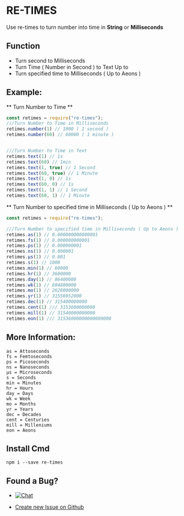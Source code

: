 # RE-TIMES
Use re-times to turn number into time in **String** or **Milliseconds**

## Function
* Turn second to Milliseconds
* Turn Time ( Number in Second ) to Text Up to 
* Turn specified time to Milliseconds ( Up to Aeons )

## Example:
** Turn Number to Time **
```js
const retimes = require("re-times");
///Turn Number to Time in Milliseconds
retimes.number(1) // 1000 ( 1 second )
retimes.number(60) // 60000 ( 1 minute )


///Turn Number to Time in Text
retimes.text(1) // 1s
retimes.text(60) // 1min
retimes.text(1, true) // 1 Second
retimes.text(60, true) // 1 Minute
retimes.text(1, 0) // 1s
retimes.text(60, 0) // 1s
retimes.text(1, 1) // 1 Second
retimes.text(60, 1) // 1 Minute

``` 
** Turn Number to specified time in Milliseconds ( Up to Aeons ) **
```js
const retimes = require("re-times");

///Turn Number to specified time in Milliseconds ( Up to Aeons )
retimes.as(1) // 0.000000000000001
retimes.fs(1) // 0.000000000001
retimes.ps(1) // 0.000000001
retimes.ns(1) // 0.000001
retimes.μs(1) // 0.001
retimes.s(1) // 1000
retimes.min(1) // 60000
retimes.hr(1) // 3600000
retimes.day(1) // 86400000
retimes.wk(1) // 604800000
retimes.mo(1) // 2628000000
retimes.yr(1) // 31556952000
retimes.dec(1) // 315400000000
retimes.cent(1) /// 3153600000000
retimes.mill(1) // 31540000000000
retimes.eon(1) /// 31536000000000000000

```

## More Information:
```
as = Attoseconds
fs = Femtoseconds
ps = Picoseconds
ns = Nanoseconds
μs = Microseconds
s = Seconds
min = Minutes
hr = Hours
day = Days
wk = Week
mo = Months
yr = Years
dec = Decades
cent = Centuries
mill = Milleniums
eon = Aeons
```

## Install Cmd
```
npm i --save re-times
```

## Found a Bug?
* <a href="https://discord.gg/j6Ya9dp" rel="nofollow"><img src="https://camo.githubusercontent.com/b12a95e20b7ca35f918c0ab5103fe56b6f44c067/68747470733a2f2f696d672e736869656c64732e696f2f62616467652f636861742d6f6e253230646973636f72642d3732383964612e737667" alt="Chat" data-canonical-src="https://img.shields.io/badge/chat-on%20discord-7289da.svg" style="max-width:100%;"></a>

* <a href="https://github.com/KenjieDec/re-time/issues/new/">Create new Issue on Github</a>